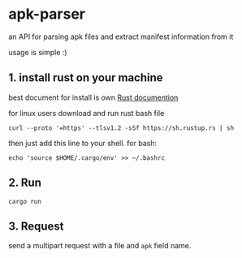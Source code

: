 # apk-parser
an API for parsing apk files and extract manifest information from it

usage is simple :)

## 1. install rust on your machine 
best document for install is own [Rust documention](https://www.rust-lang.org/tools/install)

for linux users download and run rust bash file
```
curl --proto '=https' --tlsv1.2 -sSf https://sh.rustup.rs | sh
```
then just add this line to your shell. for bash:
```
echo 'source $HOME/.cargo/env' >> ~/.bashrc
```

## 2. Run

```
cargo run
```

## 3. Request
send a multipart request with a file and `apk` field name.

